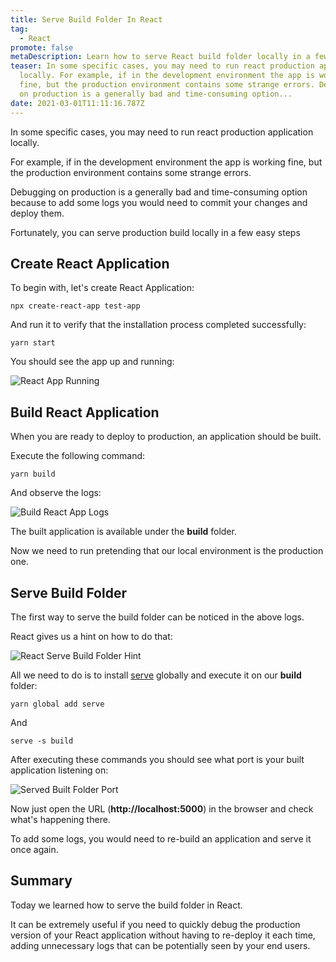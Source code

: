 ```yaml
---
title: Serve Build Folder In React
tag:
  - React
promote: false
metaDescription: Learn how to serve React build folder locally in a few easy steps.
teaser: In some specific cases, you may need to run react production application
  locally. For example, if in the development environment the app is working
  fine, but the production environment contains some strange errors. Debugging
  on production is a generally bad and time-consuming option...
date: 2021-03-01T11:11:16.787Z
---
```

In some specific cases, you may need to run react production application locally.

For example, if in the development environment the app is working fine, but the production environment contains some strange errors.

Debugging on production is a generally bad and time-consuming option because to add some logs you would need to commit your changes and deploy them.

Fortunately, you can serve production build locally in a few easy steps

## Create React Application

To begin with, let's create React Application:

`npx create-react-app test-app`

And run it to verify that the installation process completed successfully:

`yarn start`

You should see the app up and running:

![React App Running](/img/screenshot-2021-02-28-at-12.36.49.png "React App Running")

## Build React Application

When you are ready to deploy to production, an application should be built.

Execute the following command:

`yarn build`

And observe the logs:

![Build React App Logs](/img/screenshot-2021-02-28-at-12.40.44.png "Build React App Logs")

The built application is available under the **build** folder.

Now we need to run pretending that our local environment is the production one.

## Serve Build Folder

The first way to serve the build folder can be noticed in the above logs.

React gives us a hint on how to do that:

![React Serve Build Folder Hint](/img/screenshot-2021-02-28-at-12.43.08.png "React Serve Build Folder Hint")

All we need to do is to install [serve](https://www.npmjs.com/package/serve) globally and execute it on our **build** folder:

`yarn global add serve`

And

`serve -s build`

After executing these commands you should see what port is your built application listening on:

![Served Built Folder Port](/img/screenshot-2021-02-28-at-12.45.50.png "Served Built Folder Port")

Now just open the URL (**http://localhost:5000**) in the browser and check what's happening there.

To add some logs, you would need to re-build an application and serve it once again.

## Summary

Today we learned how to serve the build folder in React.

It can be extremely useful if you need to quickly debug the production version of your React application without having to re-deploy it each time, adding unnecessary logs that can be potentially seen by your end users.